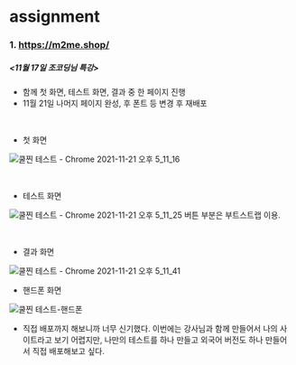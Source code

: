 # assignment


### 1. https://m2me.shop/
##### <11월 17일 조코딩님 특강>

- 함께 첫 화면, 테스트 화면, 결과 중 한 페이지 진행
- 11월 21일 나머지 페이지 완성, 후 폰트 등 변경 후 재배포
<br>

- 첫 화면

![쿨찐 테스트 - Chrome 2021-11-21 오후 5_11_16](https://user-images.githubusercontent.com/92564768/142754885-a914920c-ec52-41f8-b02c-2d42c0193b82.png)

<br>

- 테스트 화면

![쿨찐 테스트 - Chrome 2021-11-21 오후 5_11_25](https://user-images.githubusercontent.com/92564768/142754887-78f64bfe-9cf6-4b31-8081-0875f05d24ef.png)
버튼 부분은 부트스트랩 이용.

<br>

- 결과 화면

![쿨찐 테스트 - Chrome 2021-11-21 오후 5_11_41](https://user-images.githubusercontent.com/92564768/142754892-447495d5-4906-4975-b25c-a18e4018f72c.png)


- 핸드폰 화면

![쿨찐 테스트-핸드폰](https://user-images.githubusercontent.com/92564768/142755023-22e15d1b-4dac-4306-bf39-6b74ae5744f3.png)

- 직접 배포까지 해보니까 너무 신기했다. 이번에는 강사님과 함께 만들어서 나의 사이트라고 보기 어렵지만, 나만의 테스트를 하나 만들고 외국어 버전도 하나 만들어서 직접 배포해보고 싶다.


